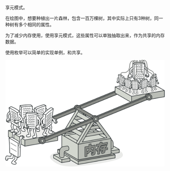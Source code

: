 享元模式。

在绘图中，想要种植出一片森林，包含一百万棵树，其中实际上只有3种树，同一种树有多个相同的属性。

为了减少内存使用，使用享元模式，这些属性可以单独抽取出来，作为共享的内存数据。

使用枚举可以简单的实现单例，和共享。

![](../../../../../../images/2-6.png)